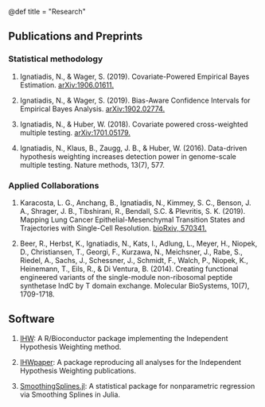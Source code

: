 @def title = "Research"


## Publications and Preprints

### Statistical methodology

1) Ignatiadis, N., & Wager, S. (2019). Covariate-Powered Empirical Bayes Estimation. [arXiv:1906.01611.](https://arxiv.org/abs/1906.01611)

2) Ignatiadis, N., & Wager, S. (2019). Bias-Aware Confidence Intervals for Empirical Bayes Analysis. [arXiv:1902.02774.](https://arxiv.org/abs/1902.02774)

3) Ignatiadis, N., & Huber, W. (2018). Covariate powered cross-weighted multiple testing. [arXiv:1701.05179.](https://arxiv.org/abs/1701.05179)

4) Ignatiadis, N., Klaus, B., Zaugg, J. B., & Huber, W. (2016). Data-driven hypothesis weighting increases detection power in genome-scale multiple testing. Nature methods, 13(7), 577.

### Applied Collaborations

1) Karacosta, L. G., Anchang, B., Ignatiadis, N., Kimmey, S. C., Benson, J. A., Shrager, J. B., Tibshirani, R., Bendall, S.C. & Plevritis, S. K. (2019). Mapping Lung Cancer Epithelial-Mesenchymal Transition States and Trajectories with Single-Cell Resolution. [bioRxiv, 570341.](https://www.biorxiv.org/content/10.1101/570341v1)

2) Beer, R., Herbst, K., Ignatiadis, N., Kats, I., Adlung, L., Meyer, H., Niopek, D., Christiansen, T., Georgi, F., Kurzawa, N., Meichsner, J., Rabe, S., Riedel, A., Sachs, J., Schessner, J., Schmidt, F., Walch, P., Niopek, K.,  Heinemann, T., Eils, R., & Di Ventura, B. (2014). Creating functional engineered variants of the single-module non-ribosomal peptide synthetase IndC by T domain exchange. Molecular BioSystems, 10(7), 1709-1718.

## Software

1) [IHW](http://bioconductor.org/packages/IHW): A R/Bioconductor package implementing the Independent Hypothesis Weighting method.

2) [IHWpaper](http://bioconductor.org/packages/devel/data/experiment/html/IHWpaper.html): A package reproducing all analyses for the Independent Hypothesis Weighting publications.

3) [SmoothingSplines.jl](https://github.com/nignatiadis/SmoothingSplines.jl): A statistical package for nonparametric regression via Smoothing Splines in Julia.
